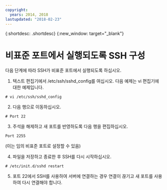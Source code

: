 ```yaml
---
copyright:
  years: 2014, 2018
lastupdated: "2018-02-23"
---
```


{:shortdesc: .shortdesc}
{:new_window: target="_blank"}

# 비표준 포트에서 실행되도록 SSH 구성

다음 단계에 따라 SSH가 비표준 포트에서 실행되도록 하십시오.

1. 텍스트 편집기에서 /etc/ssh/sshd_config를 여십시오. 다음 예제는 vi 편집기에 대한 예제입니다.
```
# vi /etc/ssh/sshd_config
```
 
2. 다음 행으로 이동하십시오.
```
# Port 22
```
 
3. 주석을 해제하고 새 포트를 반영하도록 다음 행을 편집하십시오.
```
Port 2255
``` 
(이는 임의 비표준 포트로 설정할 수 있음)
 
4. 파일을 저장하고 종료한 후 SSH를 다시 시작하십시오.
```
# /etc/init.d/sshd restart
```

5. 포트 22에서 SSH를 사용하여 서버에 연결하는 경우 연결이 끊기고 새 포트를 사용하여 다시 연결해야 합니다.
